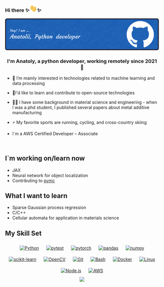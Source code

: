 ### Hi there ✨<img src="https://raw.githubusercontent.com/Milesq/Milesq/master/assets/Hi.gif" width="25px">✨
![header-image](github-header-image.png)
<!--
**aerubanov/aerubanov** is a ✨ _special_ ✨ repository because its `README.md` (this file) appears on your GitHub profile.

Here are some ideas to get you started:

- 🔭 I’m currently working on ...
- 🌱 I’m currently learning ...
- 👯 I’m looking to collaborate on ...
- 🤔 I’m looking for help with ...
- 💬 Ask me about ...
- 📫 How to reach me: ...
- 😄 Pronouns: ...
- ⚡ Fun fact: ...
-->
### <div align="center">I'm Anatoly, a python developer, working remotely since 2021 🚀</div>  
  

- 🔭 I’m mainly interested in technologies related to machine learning and data processing 
  

- 🌱I'd like to learn and contribute to open-source technologies
  

- 👨‍🎓 I have some background in material science and engineering -  when I was a phd student, I published several papers about metal additive manufacturing   
  

- ⚡ My favorite sports are running, cycling, and cross-country skiing

- I`m a AWS Certified Developer – Associate
  

<br/>  

## I`m working on/learn now
- JAX
- Neural network for object localization
- Contributing to [pymc](https://github.com/pymc-devs/pymc)

## What I want to learn
- Sparse Gaussian process regression
- C/C++
- Cellular automata for application in materials science


## My Skill Set  
<div align="center">
<a href="https://www.python.org/" target="_blank"><img style="margin: 10px" src="https://profilinator.rishav.dev/skills-assets/python-original.svg" alt="Python" height="50" /></a>
<a href="https://docs.pytest.org/en/stable/" target="_blank"><img style="margin: 10px" src="https://github.com/pytest-dev/pytest/blob/10056865d2a4784934ce043908a0e78d0578f677/doc/en/img/pytest_logo_curves.svg#L4" alt="pytest" height="50" /></a> 
<a href="https://pytorch.org/" target="_blank"><img style="margin: 10px" src="https://profilinator.rishav.dev/skills-assets/pytorch-icon.svg" alt="pytorch" height="50" /></a>  
<a href="https://pandas.pydata.org/" target="_blank"><img style="margin: 10px" src="https://pandas.pydata.org/static/img/pandas.svg" alt="pandas" height="50" /></a>
<a href="https://numpy.org/" target="_blank"><img style="margin: 10px" src="https://github.com/numpy/numpy/blob/main/branding/logo/primary/numpylogo.svg" alt="numpy" height="50" /></a>
<a href="https://scikit-learn.org/stable/" target="_blank"><img style="margin: 10px" src="https://scikit-learn.org/stable/_images/scikit-learn-logo-notext.png" alt="scikit-learn" height="50" /></a>
<a href="https://opencv.org/" target="_blank"><img style="margin: 10px" src="https://profilinator.rishav.dev/skills-assets/opencv-icon.svg" alt="OpenCV" height="50" /></a>  
<a href="https://github.com/" target="_blank"><img style="margin: 10px" src="https://profilinator.rishav.dev/skills-assets/git-scm-icon.svg" alt="Git" height="50" /></a>
<a href="https://www.gnu.org/software/bash/" target="_blank"><img style="margin: 10px" src="https://profilinator.rishav.dev/skills-assets/gnu_bash-icon.svg" alt="Bash" height="50" /></a>
<a href="https://www.docker.com/" target="_blank"><img style="margin: 10px" src="https://www.docker.com/wp-content/uploads/2022/03/vertical-logo-monochromatic.png" alt="Docker" height="50" /></a>
<a href="https://www.linux.org/" target="_blank"><img style="margin: 10px" src="https://profilinator.rishav.dev/skills-assets/linux-original.svg" alt="Linux" height="50" /></a>
<a href="https://nodejs.org/" target="_blank"><img style="margin: 10px" src="https://profilinator.rishav.dev/skills-assets/nodejs-original-wordmark.svg" alt="Node.js" height="50" /></a>
<a href="https://www.credly.com/badges/a012f7b2-2905-462b-b1c0-a790081d3a65/public_url"><img style="margin: 10px" src="https://images.credly.com/size/110x110/images/b9feab85-1a43-4f6c-99a5-631b88d5461b/image.png" alt="AWS" height="50" /></a>

</div>

<div align="center">
<img src="https://komarev.com/ghpvc/?username=aerubanov&&style=flat-square" align="center" />
</div>  
